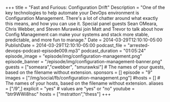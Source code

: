 +++
title = "Fast and Furious: Configuration Drift"
Description = "One of the key technologies to help automate your DevOps environment is Configuration Management. There's a lot of chatter around what exactly this means, and how you can use it. Special panel guests Sean OMeara, Chris Webber, and Steven Murawksi join Matt and Trevor to talk about how Config Management can make your systems and stack more stable, predictable, and more fun to manage."
Date = 2014-03-29T12:10:10-05:00
PublishDate = 2014-03-29T12:10:10-05:00
podcast_file = "arrested-devops-podcast-episode009.mp3"
podcast_duration = "01:05:24"
episode_image = "episode/img/configuration-management.png"
episode_banner = "/episode/img/configuration-management-banner.png"
guests = ["someara","cwebber", "smurawksi"] # The names of your guests, based on the filename without extension.
sponsors = []
episode = "9"
images = ["/img/social/fb/configuration-management.png"]
#hosts = [] # The names of your hosts, based on the filename without extension.
aliases = ["/9",]
explicit = "yes" # values are "yes" or "no"
youtube = "btr9WWi8hsc"
hosts = ["mstratton","thess"]
+++


